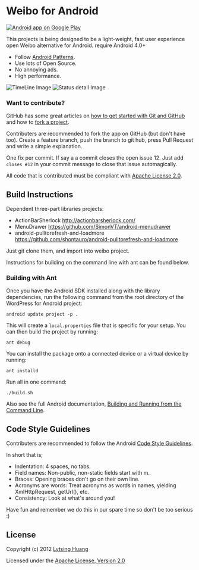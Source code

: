 # Weibo for Android

<a href="https://play.google.com/store/apps/details?id=org.lytsing.android.weibo">
	<img alt="Android app on Google Play" src="https://developer.android.com/images/brand/en_app_rgb_wo_45.png" />
</a>

This projects is being designed to be a light-weight, fast user experience open Weibo alternative for Android. require Android 4.0+

* Follow [Android Patterns](http://www.androidpatterns.com/).
* Use lots of Open Source.
* No annoying ads.
* High performance.

![TimeLine Image](http://lytsing.org/images/weibo1.png)  ![Status detail Image](http://lytsing.org/images/weibo2.png) 

### Want to contribute?

GitHub has some great articles on [how to get started with Git and GitHub](http://help.github.com/) and how to [fork a project](http://help.github.com/forking/).

Contributers are recommended to fork the app on GitHub (but don't have too). Create a feature branch, push the branch to git hub, press Pull Request and write a simple explanation.

One fix per commit. If say a a commit closes the open issue 12. Just add `closes #12` in your commit message to close that issue automagically.

All code that is contributed must be compliant with [Apache License 2.0](http://www.apache.org/licenses/LICENSE-2.0.html).

## Build Instructions ##

Dependent three-part libraries projects:

* ActionBarSherlock http://actionbarsherlock.com/
* MenuDrawer https://github.com/SimonVT/android-menudrawer
* android-pulltorefresh-and-loadmore https://github.com/shontauro/android-pulltorefresh-and-loadmore

Just git clone them, and import into weibo project.

Instructions for building on the command line with ant can be found below.

### Building with Ant ###

Once you have the Android SDK installed along with the library dependencies,
run the following command from the root directory of the WordPress for Android
project:

    android update project -p .

This will create a `local.properties` file that is specific for your setup.
You can then build the project by running:

    ant debug

You can install the package onto a connected device or a virtual device by
running:

    ant installd

Run all in one command:
	
	./build.sh


Also see the full Android documentation, [Building and Running from the Command
Line][command-line].

[command-line]: http://developer.android.com/tools/building/building-cmdline.html


## Code Style Guidelines

Contributers are recommended to follow the Android [Code Style Guidelines](http://source.android.com/source/code-style.html). 

In short that is;

* Indentation: 4 spaces, no tabs.
* Field names: Non-public, non-static fields start with m.
* Braces: Opening braces don't go on their own line.
* Acronyms are words: Treat acronyms as words in names, yielding XmlHttpRequest, getUrl(), etc.
* Consistency: Look at what's around you!

Have fun and remember we do this in our spare time so don't be too serious :)

## License
Copyright (c) 2012 [Lytsing Huang](http://lytsing.org)

Licensed under the [Apache License, Version 2.0](http://www.apache.org/licenses/LICENSE-2.0.html)

